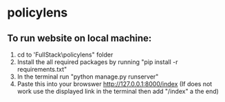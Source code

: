 # policylens

## To run website on local machine:
1. cd to 'FullStack\policylens" folder
2. Install the all required packages by running "pip install -r requirements.txt"
3. In the terminal run "python manage.py runserver"
4. Paste this into your browswer http://127.0.0.1:8000/index 
(If does not work use the displayed link in the terminal then add "/index" a the end)
